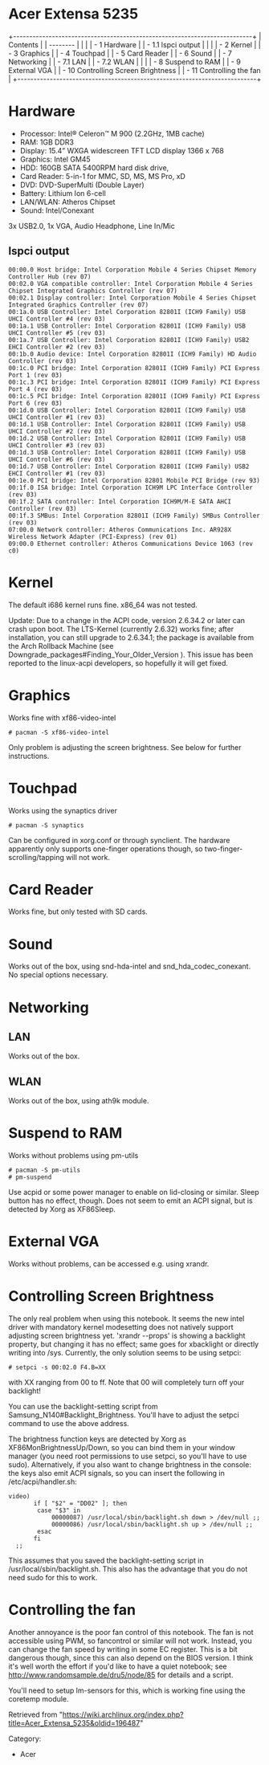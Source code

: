 Acer Extensa 5235
=================

+--------------------------------------------------------------------------+
| Contents                                                                 |
| --------                                                                 |
|                                                                          |
| -   1 Hardware                                                           |
|     -   1.1 lspci output                                                 |
|                                                                          |
| -   2 Kernel                                                             |
| -   3 Graphics                                                           |
| -   4 Touchpad                                                           |
| -   5 Card Reader                                                        |
| -   6 Sound                                                              |
| -   7 Networking                                                         |
|     -   7.1 LAN                                                          |
|     -   7.2 WLAN                                                         |
|                                                                          |
| -   8 Suspend to RAM                                                     |
| -   9 External VGA                                                       |
| -   10 Controlling Screen Brightness                                     |
| -   11 Controlling the fan                                               |
+--------------------------------------------------------------------------+

Hardware
========

-   Processor: Intel® Celeron™ M 900 (2.2GHz, 1MB cache)
-   RAM: 1GB DDR3
-   Display: 15.4” WXGA widescreen TFT LCD display 1366 x 768
-   Graphics: Intel GM45
-   HDD: 160GB SATA 5400RPM hard disk drive,
-   Card Reader: 5-in-1 for MMC, SD, MS, MS Pro, xD
-   DVD: DVD-SuperMulti (Double Layer)
-   Battery: Lithium Ion 6-cell
-   LAN/WLAN: Atheros Chipset
-   Sound: Intel/Conexant

3x USB2.0, 1x VGA, Audio Headphone, Line In/Mic

lspci output
------------

    00:00.0 Host bridge: Intel Corporation Mobile 4 Series Chipset Memory Controller Hub (rev 07)
    00:02.0 VGA compatible controller: Intel Corporation Mobile 4 Series Chipset Integrated Graphics Controller (rev 07)
    00:02.1 Display controller: Intel Corporation Mobile 4 Series Chipset Integrated Graphics Controller (rev 07)
    00:1a.0 USB Controller: Intel Corporation 82801I (ICH9 Family) USB UHCI Controller #4 (rev 03)
    00:1a.1 USB Controller: Intel Corporation 82801I (ICH9 Family) USB UHCI Controller #5 (rev 03)
    00:1a.7 USB Controller: Intel Corporation 82801I (ICH9 Family) USB2 EHCI Controller #2 (rev 03)
    00:1b.0 Audio device: Intel Corporation 82801I (ICH9 Family) HD Audio Controller (rev 03)
    00:1c.0 PCI bridge: Intel Corporation 82801I (ICH9 Family) PCI Express Port 1 (rev 03)
    00:1c.3 PCI bridge: Intel Corporation 82801I (ICH9 Family) PCI Express Port 4 (rev 03)
    00:1c.5 PCI bridge: Intel Corporation 82801I (ICH9 Family) PCI Express Port 6 (rev 03)
    00:1d.0 USB Controller: Intel Corporation 82801I (ICH9 Family) USB UHCI Controller #1 (rev 03)
    00:1d.1 USB Controller: Intel Corporation 82801I (ICH9 Family) USB UHCI Controller #2 (rev 03)
    00:1d.2 USB Controller: Intel Corporation 82801I (ICH9 Family) USB UHCI Controller #3 (rev 03)
    00:1d.3 USB Controller: Intel Corporation 82801I (ICH9 Family) USB UHCI Controller #6 (rev 03)
    00:1d.7 USB Controller: Intel Corporation 82801I (ICH9 Family) USB2 EHCI Controller #1 (rev 03)
    00:1e.0 PCI bridge: Intel Corporation 82801 Mobile PCI Bridge (rev 93)
    00:1f.0 ISA bridge: Intel Corporation ICH9M LPC Interface Controller (rev 03)
    00:1f.2 SATA controller: Intel Corporation ICH9M/M-E SATA AHCI Controller (rev 03)
    00:1f.3 SMBus: Intel Corporation 82801I (ICH9 Family) SMBus Controller (rev 03)
    07:00.0 Network controller: Atheros Communications Inc. AR928X Wireless Network Adapter (PCI-Express) (rev 01)
    09:00.0 Ethernet controller: Atheros Communications Device 1063 (rev c0)

Kernel
======

The default i686 kernel runs fine. x86_64 was not tested.

Update: Due to a change in the ACPI code, version 2.6.34.2 or later can
crash upon boot. The LTS-Kernel (currently 2.6.32) works fine; after
installation, you can still upgrade to 2.6.34.1; the package is
available from the Arch Rollback Machine (see
Downgrade_packages#Finding_Your_Older_Version ). This issue has been
reported to the linux-acpi developers, so hopefully it will get fixed.

Graphics
========

Works fine with xf86-video-intel

    # pacman -S xf86-video-intel

Only problem is adjusting the screen brightness. See below for further
instructions.

Touchpad
========

Works using the synaptics driver

    # pacman -S synaptics

Can be configured in xorg.conf or through synclient. The hardware
apparently only supports one-finger operations though, so
two-finger-scrolling/tapping will not work.

Card Reader
===========

Works fine, but only tested with SD cards.

Sound
=====

Works out of the box, using snd-hda-intel and snd_hda_codec_conexant. No
special options necessary.

Networking
==========

LAN
---

Works out of the box.

WLAN
----

Works out of the box, using ath9k module.

Suspend to RAM
==============

Works without problems using pm-utils

    # pacman -S pm-utils
    # pm-suspend 

Use acpid or some power manager to enable on lid-closing or similar.
Sleep button has no effect, though. Does not seem to emit an ACPI
signal, but is detected by Xorg as XF86Sleep.

External VGA
============

Works without problems, can be accessed e.g. using xrandr.

Controlling Screen Brightness
=============================

The only real problem when using this notebook. It seems the new intel
driver with mandatory kernel modesetting does not natively support
adjusting screen brightness yet. 'xrandr --props' is showing a backlight
property, but changing it has no effect; same goes for xbacklight or
directly writing into /sys. Currently, the only solution seems to be
using setpci:

    # setpci -s 00:02.0 F4.B=XX

with XX ranging from 00 to ff. Note that 00 will completely turn off
your backlight!

You can use the backlight-setting script from
Samsung_N140#Backlight_Brightness. You'll have to adjust the setpci
command to use the above address.

The brightness function keys are detected by Xorg as
XF86MonBrightnessUp/Down, so you can bind them in your window manager
(you need root permissions to use setpci, so you'll have to use sudo).
Alternatively, if you also want to change brightness in the console: the
keys also emit ACPI signals, so you can insert the following in
/etc/acpi/handler.sh:

    video)
           if [ "$2" = "DD02" ]; then
           	case "$3" in
           		00000087) /usr/local/sbin/backlight.sh down > /dev/null ;;
           		00000086) /usr/local/sbin/backlight.sh up > /dev/null ;;
           	esac
           fi
      ;;

This assumes that you saved the backlight-setting script in
/usr/local/sbin/backlight.sh. This also has the advantage that you do
not need sudo for this to work.

Controlling the fan
===================

Another annoyance is the poor fan control of this notebook. The fan is
not accessible using PWM, so fancontrol or similar will not work.
Instead, you can change the fan speed by writing in some EC register.
This is a bit dangerous though, since this can also depend on the BIOS
version. I think it's well worth the effort if you'd like to have a
quiet notebook; see http://www.randomsample.de/dru5/node/85 for details
and a script.

You'll need to setup lm-sensors for this, which is working fine using
the coretemp module.

Retrieved from
"https://wiki.archlinux.org/index.php?title=Acer_Extensa_5235&oldid=196487"

Category:

-   Acer
